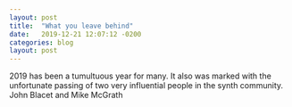 ```yaml
---
layout: post
title:  "What you leave behind"
date:   2019-12-21 12:07:12 -0200
categories: blog
layout: post
---
```



2019 has been a tumultuous year for many. It also was marked with the unfortunate passing of two very influential people in the 
synth community. John Blacet and Mike McGrath

<!--more-->
